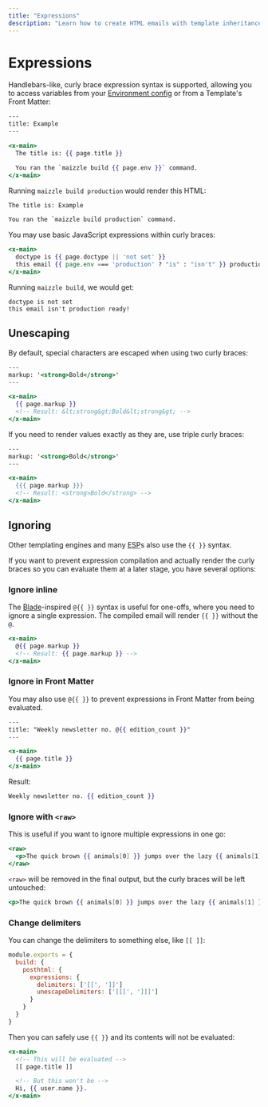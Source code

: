 ```yaml
---
title: "Expressions"
description: "Learn how to create HTML emails with template inheritance in Maizzle"
---
```


# Expressions

Handlebars-like, curly brace expression syntax is supported, allowing you to access variables from your [Environment config](/docs/environments) or from a Template's Front Matter:

```hbs [src/templates/example.html]
---
title: Example
---

<x-main>
  The title is: {{ page.title }}

  You ran the `maizzle build {{ page.env }}` command.
</x-main>
```

Running `maizzle build production` would render this HTML:

```xml
The title is: Example

You ran the `maizzle build production` command.
```

You may use basic JavaScript expressions within curly braces:

```hbs [src/templates/example.html]
<x-main>
  doctype is {{ page.doctype || 'not set' }}
  this email {{ page.env === 'production' ? "is" : "isn't" }} production ready!
</x-main>
```

Running `maizzle build`, we would get:

```
doctype is not set
this email isn't production ready!
```

## Unescaping

By default, special characters are escaped when using two curly braces:

```hbs [src/templates/example.html]
---
markup: '<strong>Bold</strong>'
---

<x-main>
  {{ page.markup }}
  <!-- Result: &lt;strong&gt;Bold&lt;strong&gt; -->
</x-main>
```

If you need to render values exactly as they are, use triple curly braces:

```hbs [src/templates/example.html]
---
markup: '<strong>Bold</strong>'
---

<x-main>
  {{{ page.markup }}}
  <!-- Result: <strong>Bold</strong> -->
</x-main>
```

## Ignoring

Other templating engines and many <abbr title="Email Service Provider">ESP</abbr>s also use the `{{ }}` syntax.

If you want to prevent expression compilation and actually render the curly braces so you can evaluate them at a later stage, you have several options:

### Ignore inline

The [Blade](https://laravel.com/docs/blade)-inspired `@{{ }}` syntax is useful for one-offs, where you need to ignore a single expression. The compiled email will render `{{ }}` without the `@`.

```hbs [src/templates/example.html]
<x-main>
  @{{ page.markup }}
  <!-- Result: {{ page.markup }} -->
</x-main>
```

### Ignore in Front Matter

You may also use `@{{ }}` to prevent expressions in Front Matter from being evaluated.

```hbs [src/templates/example.html]
---
title: "Weekly newsletter no. @{{ edition_count }}"
---

<x-main>
  {{ page.title }}
</x-main>
```

Result:

```hbs [build_production/example.html]
Weekly newsletter no. {{ edition_count }}
```

### Ignore with `<raw>`

This is useful if you want to ignore multiple expressions in one go:

```hbs [src/templates/example.html]
<raw>
  <p>The quick brown {{ animals[0] }} jumps over the lazy {{ animals[1] }}.</p>
</raw>
```

`<raw>` will be removed in the final output, but the curly braces will be left untouched:

```hbs [build_production/example.html]
<p>The quick brown {{ animals[0] }} jumps over the lazy {{ animals[1] }}.</p>
```

### Change delimiters

You can change the delimiters to something else, like `[[ ]]`:

```js [config.js]
module.exports = {
  build: {
    posthtml: {
      expressions: {
        delimiters: ['[[', ']]']
        unescapeDelimiters: ['[[[', ']]]']
      }
    }
  }
}
```

Then you can safely use `{{ }}` and its contents will not be evaluated:

```hbs [src/templates/example.html]
<x-main>
  <!-- This will be evaluated -->
  [[ page.title ]]

  <!-- But this won't be -->
  Hi, {{ user.name }}.
</x-main>
```
